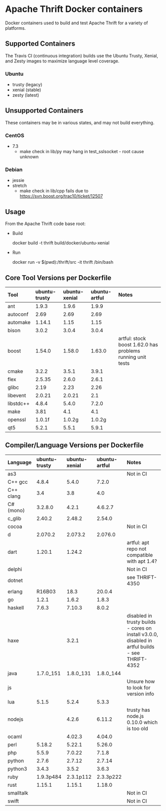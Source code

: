 # Apache Thrift Docker containers

Docker containers used to build and test Apache Thrift for a variety of platforms.

## Supported Containers

The Travis CI (continuous integration) builds use the Ubuntu Trusty, Xenial, and Zesty images to maximize
language level coverage.

### Ubuntu
* trusty (legacy)
* xenial (stable)
* zesty  (latest)

## Unsupported Containers

These containers may be in various states, and may not build everything.

### CentOS
* 7.3
  * make check in lib/py may hang in test_sslsocket - root cause unknown

### Debian
* jessie
* stretch
  * make check in lib/cpp fails due to https://svn.boost.org/trac10/ticket/12507

## Usage
From the Apache Thrift code base root:

* Build

	docker build -t thrift build/docker/ubuntu-xenial

* Run

	docker run -v $(pwd):/thrift/src -it thrift /bin/bash

## Core Tool Versions per Dockerfile
| Tool      | ubuntu-trusty | ubuntu-xenial | ubuntu-artful | Notes |
| :-------- | :------------ | :------------ | :------------ | :---- |
| ant       | 1.9.3         | 1.9.6         | 1.9.9         |       |
| autoconf  | 2.69          | 2.69          | 2.69          |       |
| automake  | 1.14.1        | 1.15          | 1.15          |       |
| bison     | 3.0.2         | 3.0.4         | 3.0.4         |       |
| boost     | 1.54.0        | 1.58.0        | 1.63.0        | artful: stock boost 1.62.0 has problems running unit tests |
| cmake     | 3.2.2         | 3.5.1         | 3.9.1         |       |
| flex      | 2.5.35        | 2.6.0         | 2.6.1         |       |
| glibc     | 2.19          | 2.23          | 2.26          |       |
| libevent  | 2.0.21        | 2.0.21        | 2.1           |       |
| libstdc++ | 4.8.4         | 5.4.0         | 7.2.0         |       |
| make      | 3.81          | 4.1           | 4.1           |       |
| openssl   | 1.0.1f        | 1.0.2g        | 1.0.2g        |       |
| qt5       | 5.2.1         | 5.5.1         | 5.9.1         |       |

## Compiler/Language Versions per Dockerfile
| Language  | ubuntu-trusty | ubuntu-xenial | ubuntu-artful | Notes |
| :-------- | :------------ | :------------ | :------------ | :---- |
| as3       |               |               |               | Not in CI |
| C++ gcc   | 4.8.4         | 5.4.0         | 7.2.0         |       |
| C++ clang | 3.4           | 3.8           | 4.0           |       |
| C# (mono) | 3.2.8.0       | 4.2.1         | 4.6.2.7       |       |
| c_glib    | 2.40.2        | 2.48.2        | 2.54.0        |       |
| cocoa     |               |               |               | Not in CI |
| d         | 2.070.2       | 2.073.2       | 2.076.0       |       |
| dart      | 1.20.1        | 1.24.2        |               | artful: apt repo not compatible with apt 1.4? |
| delphi    |               |               |               | Not in CI |
| dotnet    |               |               |               | see THRIFT-4350 |
| erlang    | R16B03        | 18.3          | 20.0.4        |       |
| go        | 1.2.1         | 1.6.2         | 1.8.3         |       |
| haskell   | 7.6.3         | 7.10.3        | 8.0.2         |       |
| haxe      |               | 3.2.1         |               | disabled in trusty builds - cores on install v3.0.0, disabled in artful builds - see THRIFT-4352 |
| java      | 1.7.0_151     | 1.8.0_131     | 1.8.0_144     |       |
| js        |               |               |               | Unsure how to look for version info |
| lua       | 5.1.5         | 5.2.4         | 5.3.3         |       |
| nodejs    |               | 4.2.6         | 6.11.2        | trusty has node.js 0.10.0 which is too old |
| ocaml     |               | 4.02.3        | 4.04.0        |       |
| perl      | 5.18.2        | 5.22.1        | 5.26.0        |       |
| php       | 5.5.9         | 7.0.22        | 7.1.8         |       |
| python    | 2.7.6         | 2.7.12        | 2.7.14        |       |
| python3   | 3.4.3         | 3.5.2         | 3.6.3         |       |
| ruby      | 1.9.3p484     | 2.3.1p112     | 2.3.3p222     |       |
| rust      | 1.15.1        | 1.15.1        | 1.18.0        |       |
| smalltalk |               |               |               | Not in CI |
| swift     |               |               |               | Not in CI |

